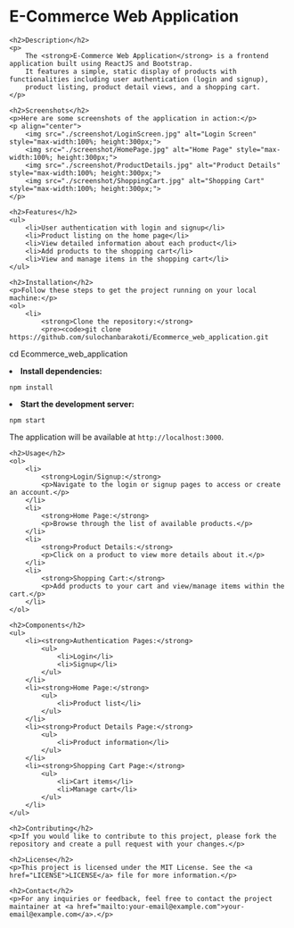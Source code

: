  <h1>E-Commerce Web Application</h1>

    <h2>Description</h2>
    <p>
        The <strong>E-Commerce Web Application</strong> is a frontend application built using ReactJS and Bootstrap. 
        It features a simple, static display of products with functionalities including user authentication (login and signup), 
        product listing, product detail views, and a shopping cart.
    </p>

    <h2>Screenshots</h2>
    <p>Here are some screenshots of the application in action:</p>
    <p align="center">
        <img src="./screenshot/LoginScreen.jpg" alt="Login Screen" style="max-width:100%; height:300px;">
        <img src="./screenshot/HomePage.jpg" alt="Home Page" style="max-width:100%; height:300px;">
        <img src="./screenshot/ProductDetails.jpg" alt="Product Details" style="max-width:100%; height:300px;">
        <img src="./screenshot/ShoppingCart.jpg" alt="Shopping Cart" style="max-width:100%; height:300px;">
    </p>

    <h2>Features</h2>
    <ul>
        <li>User authentication with login and signup</li>
        <li>Product listing on the home page</li>
        <li>View detailed information about each product</li>
        <li>Add products to the shopping cart</li>
        <li>View and manage items in the shopping cart</li>
    </ul>

    <h2>Installation</h2>
    <p>Follow these steps to get the project running on your local machine:</p>
    <ol>
        <li>
            <strong>Clone the repository:</strong>
            <pre><code>git clone https://github.com/sulochanbarakoti/Ecommerce_web_application.git
cd Ecommerce_web_application
            </code></pre>
        </li>
        <li>
            <strong>Install dependencies:</strong>
            <pre><code>npm install
            </code></pre>
        </li>
        <li>
            <strong>Start the development server:</strong>
            <pre><code>npm start
            </code></pre>
            <p>The application will be available at <code>http://localhost:3000</code>.</p>
        </li>
    </ol>

    <h2>Usage</h2>
    <ol>
        <li>
            <strong>Login/Signup:</strong>
            <p>Navigate to the login or signup pages to access or create an account.</p>
        </li>
        <li>
            <strong>Home Page:</strong>
            <p>Browse through the list of available products.</p>
        </li>
        <li>
            <strong>Product Details:</strong>
            <p>Click on a product to view more details about it.</p>
        </li>
        <li>
            <strong>Shopping Cart:</strong>
            <p>Add products to your cart and view/manage items within the cart.</p>
        </li>
    </ol>

    <h2>Components</h2>
    <ul>
        <li><strong>Authentication Pages:</strong>
            <ul>
                <li>Login</li>
                <li>Signup</li>
            </ul>
        </li>
        <li><strong>Home Page:</strong>
            <ul>
                <li>Product list</li>
            </ul>
        </li>
        <li><strong>Product Details Page:</strong>
            <ul>
                <li>Product information</li>
            </ul>
        </li>
        <li><strong>Shopping Cart Page:</strong>
            <ul>
                <li>Cart items</li>
                <li>Manage cart</li>
            </ul>
        </li>
    </ul>

    <h2>Contributing</h2>
    <p>If you would like to contribute to this project, please fork the repository and create a pull request with your changes.</p>

    <h2>License</h2>
    <p>This project is licensed under the MIT License. See the <a href="LICENSE">LICENSE</a> file for more information.</p>

    <h2>Contact</h2>
    <p>For any inquiries or feedback, feel free to contact the project maintainer at <a href="mailto:your-email@example.com">your-email@example.com</a>.</p>
</body>
